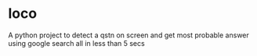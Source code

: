 # loco
A python project to detect a qstn on screen and get most probable answer using google search all in less than 5 secs
